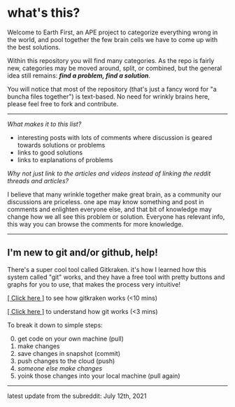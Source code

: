 # what's this?

Welcome to Earth First, an APE project to categorize everything wrong in the world, and pool together the few brain cells we have to come up with the best solutions.


Within this repository you will find many categories. As the repo is fairly new, categories may be moved around, split, or combined, but the general idea still remains: **_find a problem, find a solution_**.


You will notice that most of the repository (that's just a fancy word for "a buncha files together") is text-based. No need for wrinkly brains here, please feel free to fork and contribute. 


---

_What makes it to this list?_

- interesting posts with lots of comments where discussion is geared towards solutions or problems
- links to good solutions
- links to explanations of problems


_Why not just link to the articles and videos instead of linking the reddit threads and articles?_

I believe that many wrinkle together make great brain, as a community our discussions are priceless. one ape may know something and post in comments and enlighten everyone else, and that bit of knowledge may change how we all see this problem or solution. Everyone has relevant info, this way you can browse the comments for more knowledge. 


---


## I'm new to git and/or github, help!

There's a super cool tool called Gitkraken. it's how I learned how this system called "git" works, and they have a free tool with pretty buttons and graphs for you to use, that makes the process very intuitive!

[[ Click here ]](https://youtu.be/ub9GfRziCtU) to see how gitkraken works (<10 mins)

[[ Click here ]](https://youtu.be/2ReR1YJrNOM) to understand how git works (<3 mins)
       
To break it down to simple steps:

0. get code on your own machine (pull)
0. make changes
0. save changes in snapshot (commit)
0. push changes to the cloud (push)
0. _someone else make changes_
0. yoink those changes into your local machine (pull again)


---

latest update from the subreddit: July 12th, 2021
